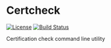 # Certcheck

[![License](http://img.shields.io/badge/license-mit-blue.svg?style=flat-square)](https://raw.githubusercontent.com/json-iterator/go/master/LICENSE)
[![Build Status](https://travis-ci.org/gvaduha/certcheck.svg?branch=master)](https://travis-ci.org/gvaduha/certcheck)

Certification check command line utility
